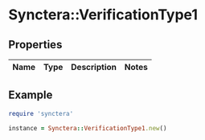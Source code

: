 # Synctera::VerificationType1

## Properties

| Name | Type | Description | Notes |
| ---- | ---- | ----------- | ----- |

## Example

```ruby
require 'synctera'

instance = Synctera::VerificationType1.new()
```

